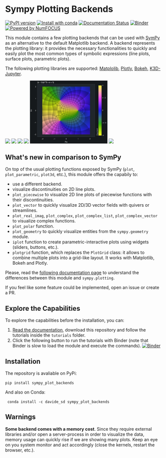 # Sympy Plotting Backends

[![PyPI version](https://badge.fury.io/py/sympy-plot-backends.svg)](https://badge.fury.io/py/sympy-plot-backends)
[![Install with conda](https://anaconda.org/davide_sd/sympy_plot_backends/badges/installer/conda.svg)](https://anaconda.org/Davide_sd/sympy_plot_backends)
[![Documentation Status](https://readthedocs.org/projects/sympy-plot-backends/badge/?version=latest)](http://sympy-plot-backends.readthedocs.io/)
[![Binder](https://mybinder.org/badge_logo.svg)](https://mybinder.org/v2/gh/Davide-sd/sympy-plot-backends/HEAD)
[![Powered by NumFOCUS](https://img.shields.io/badge/powered%20by-NumFOCUS-orange.svg?style=flat&colorA=E1523D&colorB=007D8A )](http://numfocus.org)


This module contains a few plotting backends that can be used with [SymPy](github.com/sympy/sympy) as an alternative to the default Matplotlib backend. A backend represents the plotting library: it provides the necessary functionalities to quickly and easily plot the most common types of symbolic expressions (line plots, surface plots, parametric plots).

The following plotting libraries are supported: [Matplolib](https://matplotlib.org/), [Plotly](https://plotly.com/), [Bokeh](https://github.com/bokeh/bokeh), [K3D-Jupyter](https://github.com/K3D-tools/K3D-jupyter).

<div>
<img src="https://raw.githubusercontent.com/Davide-sd/sympy-plot-backends/master/imgs/iplot_bokeh.png" width=250/>
<img src="https://raw.githubusercontent.com/Davide-sd/sympy-plot-backends/master/imgs/plotly-vectors.png" width=250/>
<img src="https://raw.githubusercontent.com/Davide-sd/sympy-plot-backends/master/imgs/plotly_streamlines_2.png" width=250/>
<img src="https://raw.githubusercontent.com/Davide-sd/sympy-plot-backends/master/imgs/k3d-1.png" width=250/>
<img src="https://raw.githubusercontent.com/Davide-sd/sympy-plot-backends/master/imgs/bokeh_domain_coloring.png" width=250/>
<img src="https://raw.githubusercontent.com/Davide-sd/sympy-plot-backends/master/imgs/k3d_domain_coloring.png" width=250/>
</div>


## What's new in comparison to SymPy

On top of the usual plotting functions exposed by SymPy (`plot`,
`plot_parametric`, `plot3d`, etc.), this module offers the capabily to:

* use a different backend.
* visualize discontinuities on 2D line plots.
* `plot_piecewise` to visualize 2D line plots of piecewise functions with
  their discontinuities.
* `plot_vector` to quickly visualize 2D/3D vector fields with quivers
  or streamlines.
* `plot_real_imag`, `plot_complex`, `plot_complex_list`, `plot_complex_vector`
  to visualize complex functions.
* `plot_polar` function.
* `plot_geometry` to quickly visualize entities from the `sympy.geometry`
  module.
* `iplot` function to create parametric-interactive plots using widgets
  (sliders, buttons, etc.).
* `plotgrid` function, which replaces the `PlotGrid` class: it allows to
  combine multiple plots into a grid-like layout. It works with Matplotlib,
  Bokeh and Plotly.

Please, read the
[following documentation page](https://sympy-plot-backends.readthedocs.io/en/latest/overview.html#differences-with-sympy-plotting)
to understand the differences between this module and ``sympy.plotting``.

If you feel like some feature could be implemented, open an issue or create
a PR.


## Explore the Capabilities

To explore the capabilities before the installation, you can:

1. [Read the documentation](https://sympy-plot-backends.readthedocs.io/),
   download this repository and follow the tutorials inside the `tutorials`
   folder.
2. Click the following button to run the tutorials with Binder (note that
   Binder is slow to load the module and execute the commands). [![Binder](https://mybinder.org/badge_logo.svg)](https://mybinder.org/v2/gh/Davide-sd/sympy-plot-backends/HEAD)


## Installation

The repository is avaliable on PyPi:

```
pip install sympy_plot_backends
```

And also on Conda:

```
 conda install -c davide_sd sympy_plot_backends 
```


## Warnings

**Some backend comes with a memory cost**. Since they require external libraries and/or open a server-process in order to visualize the data, memory usage can quickly rise if we are showing many plots. Keep an eye on you system monitor and act accordingly (close the kernels, restart the browser, etc.).
